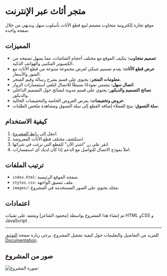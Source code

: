 # متجر أثاث عبر الإنترنت

موقع تجارة إلكترونية متجاوب مصمم لبيع قطع الأثاث بأسلوب سهل وبديهي من خلال صفحة واحدة.

## المميزات

- **تصميم متجاوب:** يتكيف الموقع مع مختلف أحجام الشاشات، مما يسهل تصفحه من الكمبيوتر المكتبي والهواتف الذكية.
- **عرض قطع الأثاث:** يقدم تصميم شبكي لعرض مجموعة متنوعة من قطع الأثاث مع الصور والأسعار.
- **معلومات المتجر:** يحتوي على قسم يشرح رسالة وقيم المتجر.
- **اتصال سهل:** يتضمن نموذجًا بسيطًا للاتصال لتلقي استفسارات الزوار.
- **نصائح التصميم والديكور:** يحتوي على قسم مدونة لنصائح حول التصميم الداخلي والديكور.
- **عروض وتخفيضات:** يعرض العروض الخاصة والتخفيضات الحالية.
- **سلة التسوق:** يتيح للعملاء إضافة القطع إلى سلة التسوق ومشاهدة ملخص الطلبات.


## كيفية الاستخدام

1. انتقل إلى [رابط المشروع](https://alshaercode.github.io/Responsive-Furniture-Website-Using-HTML-CSS-And-JavaScript/).
2. استكشف مختلف قطع الأثاث المعروضة.
3. انقر على زر "اشتر الآن" للقطع التي ترغب في شرائها.
6. املأ نموذج الاتصال للتواصل مع الدعم إذا كان لديك أي استفسارات.

## ترتيب الملفات

- `index.html`: صفحة الموقع الرئيسية.
- `styles.css`: ملف تنسيق الواجهة.
- `images/`: مجلد يحتوي على الصور المستخدمة في المشروع.

## اعتمادات

تم إنشاء هذا المشروع بواسطة [محمود الشاعر] ويعتمد على تقنيات HTML وCSS و JavaScript .

---

للمزيد من التفاصيل والتعليمات حول كيفية تشغيل المشروع، يرجى زيارة صفحة [التوثيق Documentation](docs.md).

## صور من المشروع

![صورة المشروع:](https://github.com/alshaercode/Responsive-Furniture-Website-Using-HTML-CSS-And-JavaScript/assets/120109352/2efd4875-76e2-4ef7-9ee1-c95b26a7aa69)

